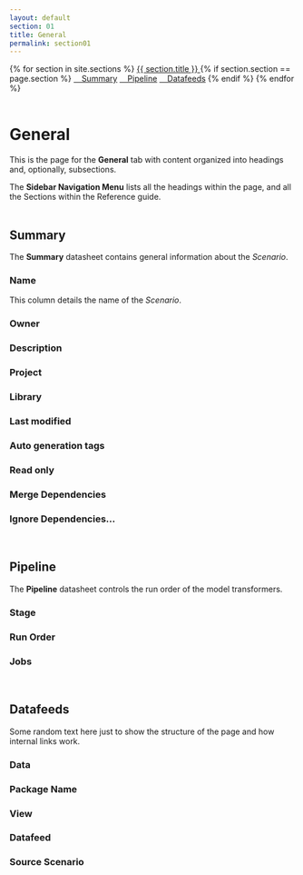 ```yaml
---
layout: default
section: 01
title: General
permalink: section01
---
```



<!--- Sidebar Navigation Menu --->
<div class="sidenav">
    {% for section in site.sections %}
        <a href="{{site.baseurl}}{{ section.url }}"> {{ section.title }}</b> </a>
        {% if section.section == page.section %}
            <a href="#heading01"> &emsp;Summary</a>
            <a href="#heading02"> &emsp;Pipeline</a>
            <a href="#heading03"> &emsp;Datafeeds</a>
        {% endif %}
    {% endfor %}
</div>
<br>

# **General**

This is the page for the **General** tab with content organized into headings and, optionally, subsections.

The **Sidebar Navigation Menu** lists all the headings within the page, and all the Sections within the Reference guide. 
<br>
<br>

<p id="heading01"> <h2>Summary</h2> </p>

The **Summary** datasheet contains general information about the *Scenario*. 

### Name
This column details the name of the *Scenario*.
### Owner

### Description

### Project

### Library

### Last modified

### Auto generation tags

### Read only

### Merge Dependencies

### Ignore Dependencies...

<br>

<p id="heading02"> <h2>Pipeline</h2> </p>

The **Pipeline** datasheet controls the run order of the model transformers. 

### Stage

### Run Order

### Jobs

<br>

<p id="heading03"> <h2>Datafeeds</h2> </p>
Some random text here just to show the structure of the page and how internal links work.

### Data

### Package Name

### View

### Datafeed

### Source Scenario

<br>
